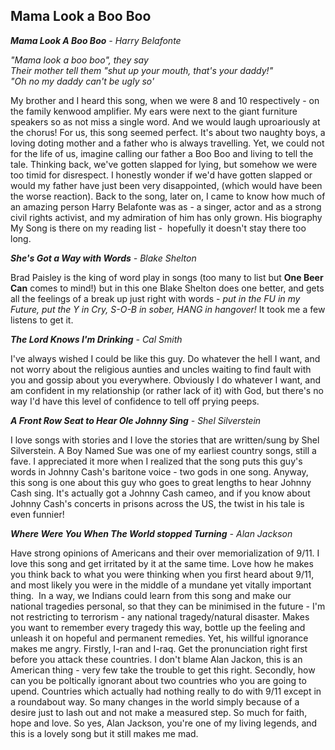 ## Mama Look a Boo Boo

_**Mama Look A Boo Boo** - Harry Belafonte_ 

_"Mama look a boo boo", they say <br>
Their mother tell them "shut up your mouth, that's your daddy!"<br>
"Oh no my daddy can't be ugly so'_ <br>

My brother and I heard this song, when we were 8 and 10 respectively - on the family kenwood amplifier. My ears were next to the giant furniture speakers so as not miss a single word. And we would laugh uproariously at the chorus! For us, this song seemed perfect. It's about two naughty boys, a loving doting mother and a father who is always travelling. Yet, we could not for the life of us, imagine calling our father a Boo Boo and living to tell the tale. Thinking back, we've gotten slapped for lying, but somehow we were too timid for disrespect. I honestly wonder if we'd have gotten slapped or would my father have just been very disappointed, (which would have been the worse reaction). Back to the song, later on, I came to know how much of an amazing person Harry Belafonte was as - a singer, actor and as a strong civil rights activist, and my admiration of him has only grown. His biography My Song is there on my reading list -  hopefully it doesn't stay there too long.

_**She's Got a Way with Words** - Blake Shelton_ 

Brad Paisley is the king of word play in songs (too many to list but **One Beer Can** comes to mind!) but in this one Blake Shelton does one better, and gets all the feelings of a break up just right with words - _put in the FU in my Future, put the Y in Cry, S-O-B in sober, HANG in hangover!_ It took me a few listens to get it.

_**The Lord Knows I'm Drinking** - Cal Smith_ 

I've always wished I could be like this guy. Do whatever the hell I want, and not worry about the religious aunties and uncles waiting to find fault with you and gossip about you everywhere. Obviously I do whatever I want, and am confident in my relationship (or rather lack of it) with God, but there's no way I'd have this level of confidence to tell off prying peeps.

_**A Front Row Seat to Hear Ole Johnny Sing** - Shel Silverstein_ 

I love songs with stories and I love the stories that are written/sung by Shel Silverstein. A Boy Named Sue was one of my earliest country songs, still a fave. I appreciated it more when I realized that the song puts this guy's words in Johnny Cash's baritone voice - two gods in one song. Anyway, this song is one about this guy who goes to great lengths to hear Johnny Cash sing. It's actually got a Johnny Cash cameo, and if you know about Johnny Cash's concerts in prisons across the US, the twist in his tale is even funnier!

_**Where Were You When The World stopped Turning** - Alan Jackson_

Have strong opinions of Americans and their over memorialization of 9/11. I love this song and get irritated by it at the same time. Love how he makes you think back to what you were thinking when you first heard about 9/11, and most likely you were in the middle of a mundane yet vitally important thing.  In a way, we Indians could learn from this song and make our national tragedies personal, so that they can be minimised in the future - I'm not restricting to terrorism - any national tragedy/natural disaster. Makes you want to remember every tragedy this way, bottle up the feeling and unleash it on hopeful and permanent remedies. Yet, his willful ignorance makes me angry. Firstly, I-ran and I-raq. Get the pronunciation right first before you attack these countries. I don't blame Alan Jackon, this is an American thing - very few take the trouble to get this right. Secondly, how can you be poltically ignorant about two countries who you are going to upend. Countries which actually had nothing really to do with 9/11 except in a roundabout way. So many changes in the world simply because of a desire just to lash out and not make a measured step. So much for faith, hope and love. So yes, Alan Jackson, you're one of my living legends, and this is a lovely song but it still makes me mad. 
